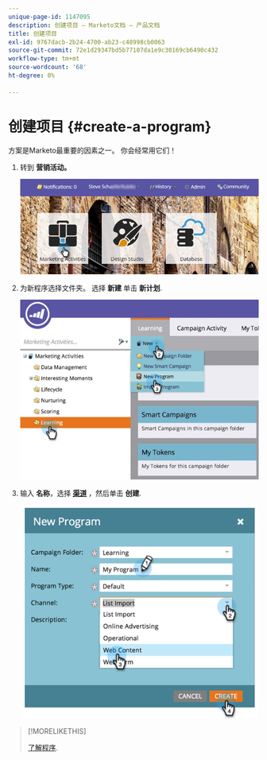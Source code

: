 ```yaml
---
unique-page-id: 1147095
description: 创建项目 — Marketo文档 — 产品文档
title: 创建项目
exl-id: 9767dacb-2b24-4700-ab23-c48998cb0063
source-git-commit: 72e1d29347bd5b77107da1e9c30169cb6490c432
workflow-type: tm+mt
source-wordcount: '68'
ht-degree: 0%

---
```


# 创建项目 {#create-a-program}

方案是Marketo最重要的因素之一。 你会经常用它们！

1. 转到 **营销活动。**

   ![](assets/login-marketing-activities.png)

1. 为新程序选择文件夹。 选择 **新建** 单击 **新计划**.

   ![](assets/leadlifecycle.jpg)

1. 输入 **名称**，选择 **[渠道](https://docs.marketo.com/display/DOCS/Create+a+Program+Channel)** ，然后单击 **创建**.

   ![](assets/image2015-2-5-16-3a33-3a23.png)

>[!MORELIKETHIS]
>
>[了解程序](/help/marketo/product-docs/core-marketo-concepts/programs/creating-programs/understanding-programs.md).
